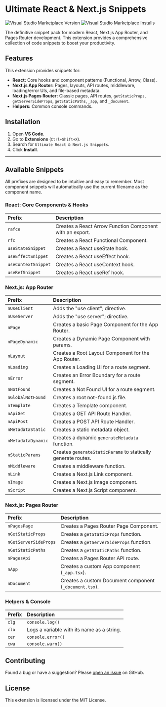 # Ultimate React & Next.js Snippets

![Visual Studio Marketplace Version](https://img.shields.io/visual-studio-marketplace/v/YOUR_PUBLISHER.YOUR_EXTENSION_NAME?style=for-the-badge&label=VS%20Marketplace)
![Visual Studio Marketplace Installs](https://img.shields.io/visual-studio-marketplace/i/YOUR_PUBLISHER.YOUR_EXTENSION_NAME?style=for-the-badge)

The definitive snippet pack for modern React, Next.js App Router, and Pages Router development. This extension provides a comprehensive collection of code snippets to boost your productivity.

## Features

This extension provides snippets for:
-   **React:** Core hooks and component patterns (Functional, Arrow, Class).
-   **Next.js App Router:** Pages, layouts, API routes, middleware, loading/error UIs, and file-based metadata.
-   **Next.js Pages Router:** Classic pages, API routes, `getStaticProps`, `getServerSideProps`, `getStaticPaths`, `_app`, and `_document`.
-   **Helpers:** Common console commands.

## Installation

1.  Open **VS Code**.
2.  Go to **Extensions** (`Ctrl+Shift+X`).
3.  Search for `Ultimate React & Next.js Snippets`.
4.  Click **Install**.

---

## Available Snippets

All prefixes are designed to be intuitive and easy to remember. Most component snippets will automatically use the current filename as the component name.

### React: Core Components & Hooks

| Prefix | Description |
| :--- | :--- |
| `rafce` | Creates a React Arrow Function Component with an export. |
| `rfc` | Creates a React Functional Component. |
| `useStateSnippet` | Creates a React useState hook. |
| `useEffectSnippet` | Creates a React useEffect hook. |
| `useContextSnippet` | Creates a React useContext hook. |
| `useRefSnippet` | Creates a React useRef hook. |

### Next.js: App Router

| Prefix | Description |
| :--- | :--- |
| `nUseClient` | Adds the \"use client\"; directive. |
| `nUseServer` | Adds the \"use server\"; directive. |
| `nPage` | Creates a basic Page Component for the App Router. |
| `nPageDynamic` | Creates a Dynamic Page Component with params. |
| `nLayout` | Creates a Root Layout Component for the App Router. |
| `nLoading` | Creates a Loading UI for a route segment. |
| `nError` | Creates an Error Boundary for a route segment. |
| `nNotFound` | Creates a Not Found UI for a route segment. |
| `nGlobalNotFound` | Creates a root not-found.js file. |
| `nTemplate` | Creates a Template component. |
| `nApiGet` | Creates a GET API Route Handler. |
| `nApiPost` | Creates a POST API Route Handler. |
| `nMetadataStatic` | Creates a static metadata object. |
| `nMetadataDynamic` | Creates a dynamic `generateMetadata` function. |
| `nStaticParams` | Creates `generateStaticParams` to statically generate routes. |
| `nMiddleware` | Creates a middleware function. |
| `nLink` | Creates a Next.js Link component. |
| `nImage` | Creates a Next.js Image component. |
| `nScript` | Creates a Next.js Script component. |

### Next.js: Pages Router

| Prefix | Description |
| :--- | :--- |
| `nPagesPage` | Creates a Pages Router Page Component. |
| `nGetStaticProps` | Creates a `getStaticProps` function. |
| `nGetServerSideProps`| Creates a `getServerSideProps` function. |
| `nGetStaticPaths` | Creates a `getStaticPaths` function. |
| `nPagesApi` | Creates a Pages Router API route. |
| `nApp` | Creates a custom App component (`_app.tsx`). |
| `nDocument` | Creates a custom Document component (`_document.tsx`). |

### Helpers & Console

| Prefix | Description |
| :--- | :--- |
| `clg` | `console.log()` |
| `clo` | Logs a variable with its name as a string. |
| `cer` | `console.error()` |
| `cwa` | `console.warn()` |

## Contributing

Found a bug or have a suggestion? Please [open an issue](https://github.com/YOUR_USERNAME/YOUR_REPO/issues) on GitHub.

## License

This extension is licensed under the MIT License.
